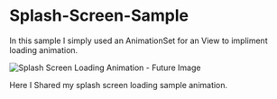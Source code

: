 # Splash-Screen-Sample
In this sample I simply used an AnimationSet  for an View to impliment loading animation.

![Splash Screen Loading Animation - Future Image](temphttps://3.bp.blogspot.com/-4ZOKSyaXDCY/Vn96mHGDT5I/AAAAAAAAJzA/XDbtLl0sfT8/s1600/Splash%2BScreen%2BLoading%2BAnimation%2BSample%2B-%2BFuture%2BImage.gif)

Here I Shared my splash screen loading sample animation.

